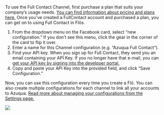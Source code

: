 To use the Full Contact Channel, first purchase a plan that suits your company’s usage needs.  [You can find information about pricing and plans here.](https://www.fullcontact.com/developer/pricing/) Once you’ve created a FullContact account and purchased a plan, you can get on to using Full Contact in Flõs. 

1. From the dropdown menu on the Facebook card, select “new configuration.”  If you don’t see this menu, click the gear in the corner of the card to flip it over.
2. Enter a name for this Channel configuration (e.g. “Azuqua Full Contact”).
2. Find your API key. When you sign up for Full Contact, they send you an email containing your API Key. If you no longer have that e-mail, you can [get your API key by signing into the developer portal.](https://portal.fullcontact.com/login)
4. Copy and paste your API Key into the provided field, and click “Save Configuration.”

Now, you can use this configuration every time you create a Flõ. You can also create multiple configurations for each channel to link all your accounts to Azuqua. [Read more about managing your configurations from the Settings page.]() 

<div>
    <div style="width: 60%; float: left; margin-right: 10px">
    </div>
    <div style="width: 30%, float: left">
    </div>
</div>

<img src="https://s3.amazonaws.com/azuqua_static/help-center/Channels/full-contact/full-contact-config-1.png"></img>